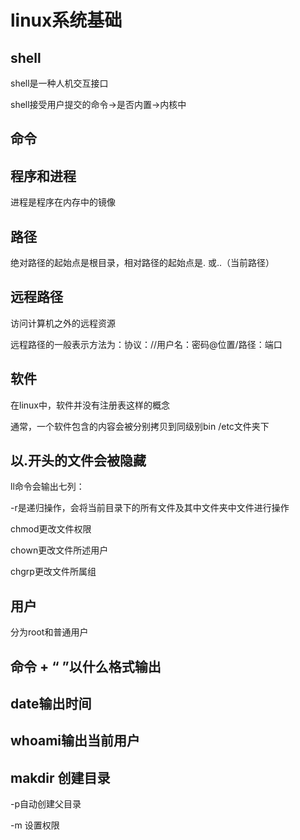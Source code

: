 # linux系统基础

## shell

shell是一种人机交互接口

shell接受用户提交的命令->是否内置->内核中

## 命令

## 程序和进程

进程是程序在内存中的镜像

## 路径

绝对路径的起始点是根目录，相对路径的起始点是. 或..（当前路径）

## 远程路径

访问计算机之外的远程资源

远程路径的一般表示方法为：协议：//用户名：密码@位置/路径：端口

## 软件

在linux中，软件并没有注册表这样的概念

通常，一个软件包含的内容会被分别拷贝到同级别bin /etc文件夹下

## 以.开头的文件会被隐藏

ll命令会输出七列：

-r是递归操作，会将当前目录下的所有文件及其中文件夹中文件进行操作

chmod更改文件权限

chown更改文件所述用户

chgrp更改文件所属组

## 用户

分为root和普通用户



## 命令 + “ ”以什么格式输出

## date输出时间

## whoami输出当前用户

## makdir 创建目录

-p自动创建父目录

-m 设置权限

